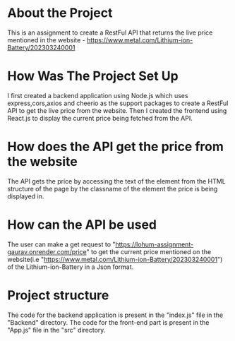 # About the Project

This is an assignment to create a RestFul API that returns the live price mentioned in the website - https://www.metal.com/Lithium-ion-Battery/202303240001

# How Was The Project Set Up

I first created a backend application using Node.js which uses express,cors,axios and cheerio as the support packages to create a RestFul API to get the live price from the website.
Then I created the frontend using React.js to display the current price being fetched from the API.

# How does the API get the price from the website

The API gets the price by accessing the text of the element from the HTML structure of the page by the classname of the element the price is  being displayed in.

# How can the API be used

The user can make a get request to "https://lohum-assignment-gaurav.onrender.com/price" to get the current price mentioned on the website(i.e "https://www.metal.com/Lithium-ion-Battery/202303240001") of the Lithium-ion-Battery in a Json format.

# Project structure

The code for the backend application is present in the "index.js" file in the "Backend" directory.
The code for the front-end part is present in the "App.js" file in the "src" directory.

